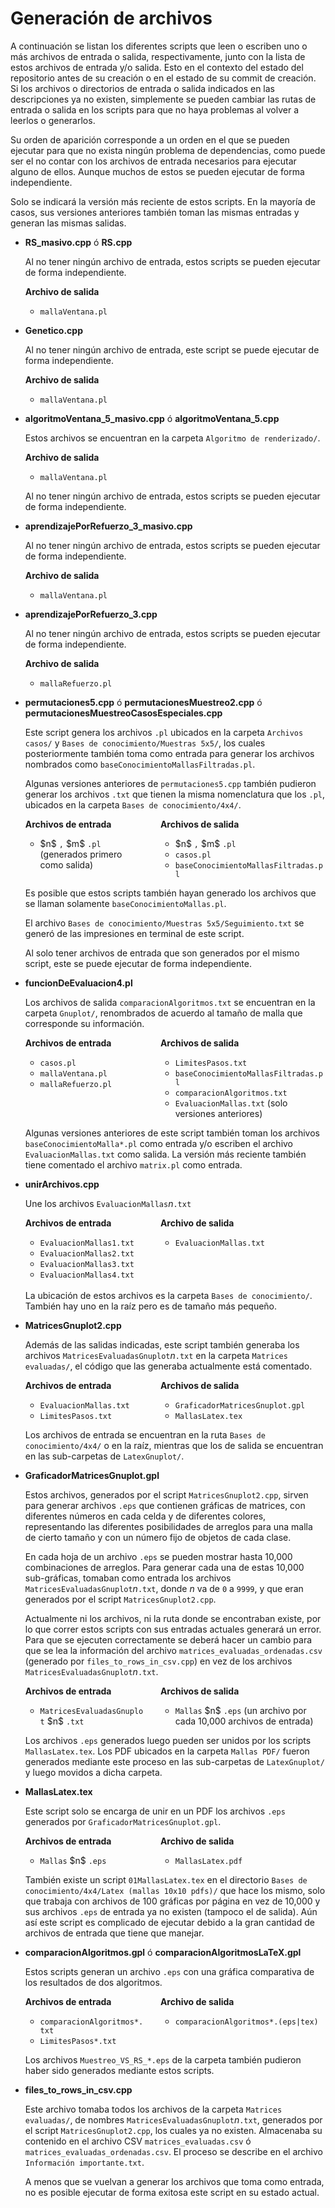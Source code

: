 # Generación de archivos

A continuación se listan los diferentes scripts que leen o escriben uno o más archivos de entrada o salida, respectivamente, junto con la lista de estos archivos de entrada y/o salida.
Esto en el contexto del estado del repositorio antes de su creación o en el estado de su commit de creación.
Si los archivos o directorios de entrada o salida indicados en las descripciones ya no existen, simplemente se pueden cambiar las rutas de entrada o salida en los scripts para que no haya problemas al volver a leerlos o generarlos.

Su orden de aparición corresponde a un orden en el que se pueden ejecutar para que no exista ningún problema de dependencias, como puede ser el no contar con los archivos de entrada necesarios para ejecutar alguno de ellos.
Aunque muchos de estos se pueden ejecutar de forma independiente.

Solo se indicará la versión más reciente de estos scripts.
En la mayoría de casos, sus versiones anteriores también toman las mismas entradas y generan las mismas salidas.

- **RS_masivo.cpp** ó **RS.cpp**
  
  Al no tener ningún archivo de entrada, estos scripts se pueden ejecutar de forma independiente.

  <div>
    <div style="margin-bottom: 5px">
      <b>Archivo de salida</b>
    </div>
    <ul>
      <li><code>mallaVentana.pl</code></li>
    </ul>
  </div>

- **Genetico.cpp**
  
  Al no tener ningún archivo de entrada, este script se puede ejecutar de forma independiente.

  <div>
    <div style="margin-bottom: 5px">
      <b>Archivo de salida</b>
    </div>
    <ul>
      <li><code>mallaVentana.pl</code></li>
    </ul>
  </div>

- **algoritmoVentana_5_masivo.cpp** ó **algoritmoVentana_5.cpp**
  
  Estos archivos se encuentran en la carpeta `Algoritmo de renderizado/`.

  <div>
    <div style="margin-bottom: 5px">
      <b>Archivo de salida</b>
    </div>
    <ul>
      <li><code>mallaVentana.pl</code></li>
    </ul>
  </div>

  Al no tener ningún archivo de entrada, estos scripts se pueden ejecutar de forma independiente.

- **aprendizajePorRefuerzo_3_masivo.cpp**
  
  Al no tener ningún archivo de entrada, estos scripts se pueden ejecutar de forma independiente.

  <div>
    <div style="margin-bottom: 5px">
      <b>Archivo de salida</b>
    </div>
    <ul>
      <li><code>mallaVentana.pl</code></li>
    </ul>
  </div>

- **aprendizajePorRefuerzo_3.cpp**
  
  Al no tener ningún archivo de entrada, estos scripts se pueden ejecutar de forma independiente.

  <div>
    <div style="margin-bottom: 5px">
      <b>Archivo de salida</b>
    </div>
    <ul>
      <li><code>mallaRefuerzo.pl</code></li>
    </ul>
  </div>

- **permutaciones5.cpp** ó **permutacionesMuestreo2.cpp** ó **permutacionesMuestreoCasosEspeciales.cpp**

  Este script genera los archivos `.pl` ubicados en la carpeta `Archivos casos/` y `Bases de conocimiento/Muestras 5x5/`, los cuales posteriormente también toma como entrada para generar los archivos nombrados como `baseConocimientoMallasFiltradas.pl`.

  Algunas versiones anteriores de `permutaciones5.cpp` también pudieron generar los archivos `.txt` que tienen la misma nomenclatura que los `.pl`, ubicados en la carpeta `Bases de conocimiento/4x4/`.

  <div style="width: 40%; float: left; margin-right: 5%;">
    <div style="margin-bottom: 5px">
      <b>Archivos de entrada</b>
    </div>
    <ul>
      <li> $n$ <code>,</code> $m$ <code>.pl</code> (generados primero como salida) </li>
    </ul>
    <p></p>
  </div>
  
  <div style="float: none; overflow: hidden;">
    <div style="margin-bottom: 5px">
      <b>Archivos de salida</b>
    </div>
    <ul>
      <li> $n$ <code>,</code> $m$ <code>.pl</code></li>
      <li><code>casos.pl</code></li>
      <li><code>baseConocimientoMallasFiltradas.pl</code></li>
    </ul>
  </div>

  Es posible que estos scripts también hayan generado los archivos que se llaman solamente `baseConocimientoMallas.pl`.

  El archivo `Bases de conocimiento/Muestras 5x5/Seguimiento.txt` se generó de las impresiones en terminal de este script.

  Al solo tener archivos de entrada que son generados por el mismo script, este se puede ejecutar de forma independiente.

- **funcionDeEvaluacion4.pl**
  
  Los archivos de salida `comparacionAlgoritmos.txt` se encuentran en la carpeta `Gnuplot/`, renombrados de acuerdo al tamaño de malla que corresponde su información.

  <div style="width: 40%; float: left; margin-right: 5%;">
    <div style="margin-bottom: 5px">
      <b>Archivos de entrada</b>
    </div>
    <ul>
      <li><code>casos.pl</code></li>
      <li><code>mallaVentana.pl</code></li>
      <li><code>mallaRefuerzo.pl</code></li>
    </ul>
    <p></p>
  </div>
  
  <div style="float: none; overflow: hidden;">
    <div style="margin-bottom: 5px">
      <b>Archivos de salida</b>
    </div>
    <ul>
      <li><code>LimitesPasos.txt</code></li>
      <li><code>baseConocimientoMallasFiltradas.pl</code></li>
      <li><code>comparacionAlgoritmos.txt</code></li>
      <li><code>EvaluacionMallas.txt</code> (solo versiones anteriores)</li>
    </ul>
  </div>

  Algunas versiones anteriores de este script también toman los archivos `baseConocimientoMalla*.pl` como entrada y/o escriben el archivo `EvaluacionMallas.txt` como salida.
  La versión más reciente también tiene comentado el archivo `matrix.pl` como entrada.

- **unirArchivos.cpp**
  
  Une los archivos `EvaluacionMallas`$n$`.txt`

  <div style="width: 40%; float: left; margin-right: 5%;">
    <div style="margin-bottom: 5px">
      <b>Archivos de entrada</b>
    </div>
    <ul>
      <li><code>EvaluacionMallas1.txt</code></li>
      <li><code>EvaluacionMallas2.txt</code></li>
      <li><code>EvaluacionMallas3.txt</code></li>
      <li><code>EvaluacionMallas4.txt</code></li>
    </ul>
    <p></p>
  </div>
  
  <div style="float: none; overflow: hidden; margin-bottom: 68px">
    <div style="margin-bottom: 5px">
      <b>Archivo de salida</b>
    </div>
    <ul>
      <li><code>EvaluacionMallas.txt</code></li>
    </ul>
  </div>

  La ubicación de estos archivos es la carpeta `Bases de conocimiento/`.
  También hay uno en la raíz pero es de tamaño más pequeño.

- **MatricesGnuplot2.cpp**

  Además de las salidas indicadas, este script también generaba los archivos `MatricesEvaluadasGnuplot`$n$`.txt` en la carpeta `Matrices evaluadas/`, el código que las generaba actualmente está comentado.

  <div style="width: 40%; float: left; margin-right: 5%;">
    <div style="margin-bottom: 5px">
      <b>Archivos de entrada</b>
    </div>
    <ul>
      <li><code>EvaluacionMallas.txt</code></li>
      <li><code>LimitesPasos.txt</code></li>
    </ul>
    <p></p>
  </div>
  
  <div style="float: none; overflow: hidden;">
    <div style="margin-bottom: 5px">
      <b>Archivos de salida</b>
    </div>
    <ul>
      <li><code>GraficadorMatricesGnuplot.gpl</code></li>
      <li><code>MallasLatex.tex</code></li>
    </ul>
  </div>

  Los archivos de entrada se encuentran en la ruta `Bases de conocimiento/4x4/` o en la raíz, mientras que los de salida se encuentran en las sub-carpetas de `LatexGnuplot/`.

- **GraficadorMatricesGnuplot.gpl**

  Estos archivos, generados por el script `MatricesGnuplot2.cpp`, sirven para generar archivos `.eps` que contienen gráficas de matrices, con diferentes números en cada celda y de diferentes colores, representando las diferentes posibilidades de arreglos para una malla de cierto tamaño y con un número fijo de objetos de cada clase.

  En cada hoja de un archivo `.eps` se pueden mostrar hasta 10,000 combinaciones de arreglos.
  Para generar cada una de estas 10,000 sub-gráficas, tomaban como entrada los archivos `MatricesEvaluadasGnuplot`$n$`.txt`, donde $n$ va de `0` a `9999`, y que eran generados por el script `MatricesGnuplot2.cpp`.

  Actualmente ni los archivos, ni la ruta donde se encontraban existe, por lo que correr estos scripts con sus entradas actuales generará un error.
  Para que se ejecuten correctamente se deberá hacer un cambio para que se lea la información del archivo `matrices_evaluadas_ordenadas.csv` (generado por `files_to_rows_in_csv.cpp`) en vez de los archivos `MatricesEvaluadasGnuplot`$n$`.txt`.

  <div style="width: 40%; float: left; margin-right: 5%;">
    <div style="margin-bottom: 5px">
      <b>Archivos de entrada</b>
    </div>
    <ul>
      <li><code>MatricesEvaluadasGnuplot</code> $n$ <code>.txt</code></li>
    </ul>
    <p></p>
  </div>
  
  <div style="float: none; overflow: hidden;">
    <div style="margin-bottom: 5px">
      <b>Archivos de salida</b>
    </div>
    <ul>
      <li><code>Mallas</code> $n$ <code>.eps</code> (un archivo por cada 10,000 archivos de entrada)</li>
    </ul>
  </div>

  Los archivos `.eps` generados luego pueden ser unidos por los scripts `MallasLatex.tex`.
  Los PDF ubicados en la carpeta `Mallas PDF/` fueron generados mediante este proceso en las sub-carpetas de `LatexGnuplot/` y luego movidos a dicha carpeta.

- **MallasLatex.tex**
  
  Este script solo se encarga de unir en un PDF los archivos `.eps` generados por `GraficadorMatricesGnuplot.gpl`.

  <div style="width: 40%; float: left; margin-right: 5%;">
    <div style="margin-bottom: 5px">
      <b>Archivos de entrada</b>
    </div>
    <ul>
      <li><code>Mallas</code> $n$ <code>.eps</code></li>
    </ul>
    <p></p>
  </div>
  
  <div style="float: none; overflow: hidden;">
    <div style="margin-bottom: 5px">
      <b>Archivo de salida</b>
    </div>
    <ul>
      <li><code>MallasLatex.pdf</code></li>
    </ul>
  </div>

  También existe un script `01MallasLatex.tex` en el directorio `Bases de conocimiento/4x4/Latex (mallas 10x10 pdfs)/` que hace los mismo, solo que trabaja con archivos de 100 gráficas por página en vez de 10,000 y sus archivos `.eps` de entrada ya no existen (tampoco el de salida).
  Aún así este script es complicado de ejecutar debido a la gran cantidad de archivos de entrada que tiene que manejar.

- **comparacionAlgoritmos.gpl** ó **comparacionAlgoritmosLaTeX.gpl**

  Estos scripts generan un archivo `.eps` con una gráfica comparativa de los resultados de dos algoritmos.

  <div style="width: 40%; float: left; margin-right: 5%;">
    <div style="margin-bottom: 5px">
      <b>Archivos de entrada</b>
    </div>
    <ul>
      <li><code>comparacionAlgoritmos*.txt</code></li>
	  <li><code>LimitesPasos*.txt</code></li>
    </ul>
    <p></p>
  </div>
  
  <div style="float: none; overflow: hidden; margin-bottom: 45px">
    <div style="margin-bottom: 5px">
      <b>Archivo de salida</b>
    </div>
    <ul>
      <li><code>comparacionAlgoritmos*.(eps|tex)</code></li>
    </ul>
  </div>

  Los archivos `Muestreo_VS_RS_*.eps` de la carpeta también pudieron haber sido generados mediante estos scripts.

- **files_to_rows_in_csv.cpp**

  Este archivo tomaba todos los archivos de la carpeta `Matrices evaluadas/`, de nombres `MatricesEvaluadasGnuplot`$n$`.txt`, generados por el script `MatricesGnuplot2.cpp`, los cuales ya no existen.
  Almacenaba su contenido en el archivo CSV `matrices_evaluadas.csv` ó `matrices_evaluadas_ordenadas.csv`.
  El proceso se describe en el archivo `Información importante.txt`.

  A menos que se vuelvan a generar los archivos que toma como entrada, no es posible ejecutar de forma exitosa este script en su estado actual.
